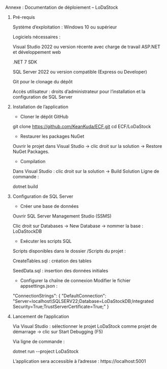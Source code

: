 Annexe : Documentation de déploiement – LoDaStock
1. Pré-requis

      Système d’exploitation : Windows 10 ou supérieur
      
      Logiciels nécessaires :
      
      Visual Studio 2022 ou version récente avec charge de travail ASP.NET et développement web
      
      .NET 7 SDK
      
      SQL Server 2022 ou version compatible (Express ou Developer)
      
      Git pour le clonage du dépôt
      
      Accès utilisateur : droits d’administrateur pour l’installation et la configuration de SQL Server

2. Installation de l’application

      - Cloner le dépôt GitHub
      
      git clone https://github.com/KeanKuda/ECF.git
      cd ECF/LoDaStock
      
      - Restaurer les packages NuGet
        
      Ouvrir le projet dans Visual Studio → clic droit sur la solution → Restore NuGet Packages.
      
      - Compilation
      
      Dans Visual Studio : clic droit sur la solution → Build Solution
      Ligne de commande :
      
      dotnet build

3. Configuration de SQL Server

      - Créer une base de données
      
      Ouvrir SQL Server Management Studio (SSMS)
      
      Clic droit sur Databases → New Database → nommer la base : LoDaStockDB
      
      - Exécuter les scripts SQL
      
      Scripts disponibles dans le dossier /Scripts du projet :
      
      CreateTables.sql : création des tables
      
      SeedData.sql : insertion des données initiales
      
      - Configurer la chaîne de connexion
      Modifier le fichier appsettings.json :
      
      "ConnectionStrings": {
          "DefaultConnection": "Server=localhost\\SQLSERV22;Database=LoDaStockDB;Integrated Security=True;TrustServerCertificate=True;"
      }

4. Lancement de l’application

      Via Visual Studio : sélectionner le projet LoDaStock comme projet de démarrage → clic sur Start Debugging (F5)
      
      Via ligne de commande :
      
      dotnet run --project LoDaStock
      
      
      L’application sera accessible à l’adresse : https://localhost:5001
